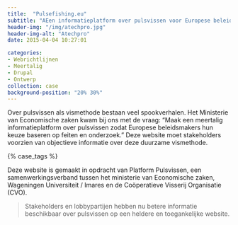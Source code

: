 ```yaml
---
title:  "Pulsefishing.eu"
subtitle: "AEen informatieplatform over pulsvissen voor Europese beleidsmakers"
header-img: "/img/atechpro.jpg"
header-img-alt: "Atechpro"
date: 2015-04-04 10:27:01

categories: 
- Webrichtlijnen
- Meertalig
- Drupal
- Ontwerp
collection: case
background-position: "20% 30%"
---
```


Over pulsvissen als vismethode bestaan veel spookverhalen. Het Ministerie van Economische zaken kwam bij ons met de vraag: “Maak een meertalig informatieplatform over pulsvissen zodat Europese beleidsmakers hun keuze baseren op feiten en onderzoek.” Deze website moet stakeholders voorzien van objectieve informatie over deze duurzame vismethode.

{% case_tags %}

Deze website is gemaakt in opdracht van Platform Pulsvissen, een samenwerkingsverband tussen het ministerie van Economische zaken, Wageningen Universiteit / Imares en de Coöperatieve Visserij Organisatie (CVO).

> Stakeholders en lobbypartijen hebben nu betere informatie beschikbaar over pulsvissen op een heldere en toegankelijke website.
